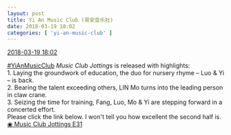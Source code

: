 ```yaml
---
layout: post
title: Yi An Music Club (易安音乐社)
date: 2018-03-19 18:02
categories: [ 'yi-an-music-club' ]
---
```


<div class="weibo-info">
  <a href="https://weibo.com/6094546964/G87fNpK8R">2018-03-19 18:02</a>
</div>

[#YiAnMusicClub](https://weibo.com/p/100808beae2e3e05b17b64f63ebedca39f19b2/super_index) *Music Club Jottings* is released with highlights:  
1\. Laying the groundwork of education, the duo for nursery rhyme – Luo & Yi – is back.  
2\. Bearing the talent exceeding others, LIN Mo turns into the leading person in claw crane.  
3\. Seizing the time for training, Fang, Luo, Mo & Yi are stepping forward in a concerted effort.  
Please click the link below. I won't tell you how excellent the second half is.  
[◉ Music Club Jottings E31](https://www.bilibili.com/video/av20965359/)
